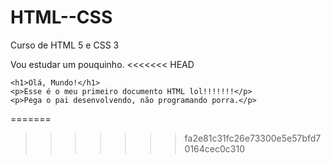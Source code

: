 # HTML--CSS
 Curso de HTML 5 e CSS 3

Vou estudar um pouquinho.
<<<<<<< HEAD

    <h1>Olá, Mundo!</h1>
    <p>Esse é o meu primeiro documento HTML lol!!!!!!!</p>
    <p>Pega o pai desenvolvendo, não programando porra.</p>
=======
>>>>>>> fa2e81c31fc26e73300e5e57bfd70164cec0c310
